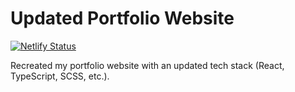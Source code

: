 # Updated Portfolio Website
[![Netlify Status](https://api.netlify.com/api/v1/badges/bca4abfa-9041-44bc-adca-2ff576c4d1ec/deploy-status)](https://app.netlify.com/sites/noeldesmaraisportfolio/deploys)

Recreated my portfolio website with an updated tech stack (React, TypeScript, SCSS, etc.).
